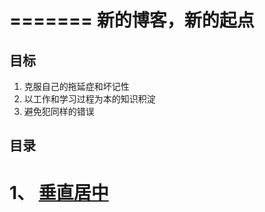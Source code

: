 =======
新的博客，新的起点
==========
目标
-------
1. 克服自己的拖延症和坏记性
2. 以工作和学习过程为本的知识积淀
3. 避免犯同样的错误


目录
--------
1、 [垂直居中](https://github.com/Huaxi100FE/Blog/tree/gloria/%E5%9E%82%E7%9B%B4%E5%B1%85%E4%B8%AD)
=======

